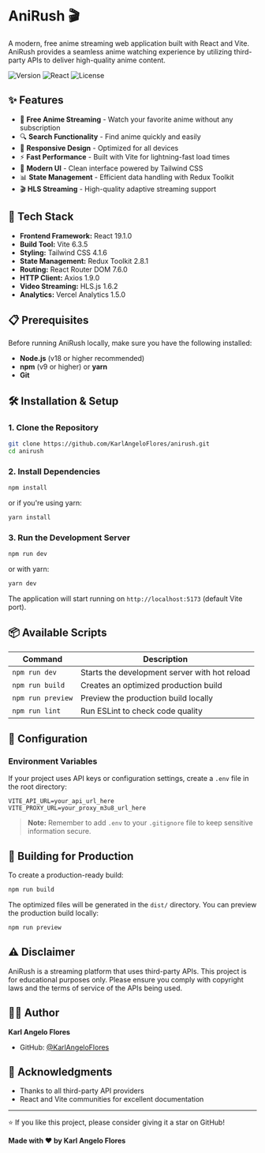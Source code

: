 # AniRush 🎬

A modern, free anime streaming web application built with React and Vite. AniRush provides a seamless anime watching experience by utilizing third-party APIs to deliver high-quality anime content.

![Version](https://img.shields.io/badge/version-0.0.0-blue.svg)
![React](https://img.shields.io/badge/React-19.1.0-61dafb.svg)
![License](https://img.shields.io/badge/license-MIT-green.svg)

## ✨ Features

- 🎥 **Free Anime Streaming** - Watch your favorite anime without any subscription
- 🔍 **Search Functionality** - Find anime quickly and easily
- 📱 **Responsive Design** - Optimized for all devices
- ⚡ **Fast Performance** - Built with Vite for lightning-fast load times
- 🎨 **Modern UI** - Clean interface powered by Tailwind CSS
- 📊 **State Management** - Efficient data handling with Redux Toolkit
- 🎬 **HLS Streaming** - High-quality adaptive streaming support

## 🚀 Tech Stack

- **Frontend Framework:** React 19.1.0
- **Build Tool:** Vite 6.3.5
- **Styling:** Tailwind CSS 4.1.6
- **State Management:** Redux Toolkit 2.8.1
- **Routing:** React Router DOM 7.6.0
- **HTTP Client:** Axios 1.9.0
- **Video Streaming:** HLS.js 1.6.2
- **Analytics:** Vercel Analytics 1.5.0

## 📋 Prerequisites

Before running AniRush locally, make sure you have the following installed:

- **Node.js** (v18 or higher recommended)
- **npm** (v9 or higher) or **yarn**
- **Git**

## 🛠️ Installation & Setup

### 1. Clone the Repository

```bash
git clone https://github.com/KarlAngeloFlores/anirush.git
cd anirush
```

### 2. Install Dependencies

```bash
npm install
```

or if you're using yarn:

```bash
yarn install
```

### 3. Run the Development Server

```bash
npm run dev
```

or with yarn:

```bash
yarn dev
```

The application will start running on `http://localhost:5173` (default Vite port).

## 📦 Available Scripts

| Command | Description |
|---------|-------------|
| `npm run dev` | Starts the development server with hot reload |
| `npm run build` | Creates an optimized production build |
| `npm run preview` | Preview the production build locally |
| `npm run lint` | Run ESLint to check code quality |

## 🔧 Configuration

### Environment Variables

If your project uses API keys or configuration settings, create a `.env` file in the root directory:

```env
VITE_API_URL=your_api_url_here
VITE_PROXY_URL=your_proxy_m3u8_url_here
```

> **Note:** Remember to add `.env` to your `.gitignore` file to keep sensitive information secure.

## 🚀 Building for Production

To create a production-ready build:

```bash
npm run build
```

The optimized files will be generated in the `dist/` directory. You can preview the production build locally:

```bash
npm run preview
```

## ⚠️ Disclaimer

AniRush is a streaming platform that uses third-party APIs. This project is for educational purposes only. Please ensure you comply with copyright laws and the terms of service of the APIs being used.

## 👨‍💻 Author

**Karl Angelo Flores**
- GitHub: [@KarlAngeloFlores](https://github.com/KarlAngeloFlores)

## 🙏 Acknowledgments

- Thanks to all third-party API providers
- React and Vite communities for excellent documentation

---

⭐ If you like this project, please consider giving it a star on GitHub!

**Made with ❤️ by Karl Angelo Flores**
